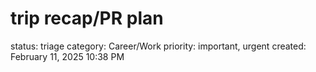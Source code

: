 # trip recap/PR plan

status: triage
category: Career/Work
priority: important, urgent
created: February 11, 2025 10:38 PM
